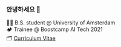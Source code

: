 ### 안녕하세요 👋
👨‍🎓 B.S. student @ University of Amsterdam  
🏕 Trainee @ Boostcamp AI Tech 2021  
🗂 [Curriculum Vitae](https://drive.google.com/file/d/1Dfk-_STd8KRUF77__9oYFLYPbBXTJ001/view?usp=sharing)
